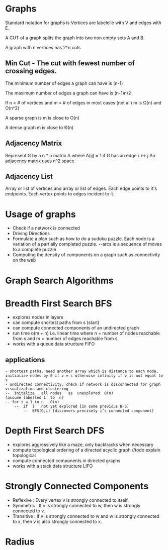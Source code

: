 # Graphs

Standard notation for graphs is Vertices are labelelle with V and edges with E.

A CUT of a graph splits the graph into two non empty sets A and B.

A graph with n vertices has 2^n cuts

## Min Cut - The cut with fewest number of crossing edges.

The minimum number of edges a graph can have is (n-1)

The maximum number of edges a graph can have is (n-1)n/2

If n = # of vertices and m = # of edges in most cases (not all) m is Ω(n) and O(n^2)

A sparse graph is m is close to O(n)

A dense graph m is close to Θ(n)


## Adjacency Matrix

Represent G by a n * n matrix A where A(ij) = 1 if G has an edge i <-> j
An adjacency matrix  uses n^2 space


## Adjacency List

Array or list of vertices and array or list of edges.
Each edge points to it's endpoints.
Each vertex points to edges incident to it.

# Usage of graphs

- Check if a network is connected
- Driving Directions
- Formulate a plan such as how to do a sudoku puzzle. Each node is a variation of a partially completed puzzle. --arcs is a sequence of moves to a complete puzzle
- Computing the density of components on a graph such as connectivity on the web

# Graph Search Algorithms

# Breadth First Search BFS
- explores nodes in layers
- can compute shortest paths from s (start)
- can compute connected components of an undirected graph
- run time o(m + n) i.e. linear time where n = number of nodes reachable from s and m = number of edges reachable from s
- works with a queue data structure FIFO

## applications
    - shortest paths. need another array which is distance to each node, initialize nodes by 0 if v = s otherwise infinity if v is not equal to s
    - undirected connectivity. check if network is disconnected for graph visualization and clustering
    --	initalize	all	nodes	as	unexplored	O(n)
    [assume	labelled 1	to	n]
    -- for i = 1 to	n	O(n)
    	--	if	i	not	yet	explored [in some previous BFS]
            --	BFS(G,i) [discovers	precisely i’s connected	component]


# Depth First Search DFS
- explores aggressively like a maze, only backtracks when necessary
- compute topological ordering of a directed acyclic graph //todo explain topological
- compute connected components in directed graphs
- works with a stack data structure LIFO


# Strongly Connected Components

- Reflexive : Every vertex v is strongly connected to itself.
- Symmetric : If v is strongly connected to w, then w is strongly connected to v.
- Transitive : If v is strongly connected to w and w is strongly connected to x, then v is also strongly connected to x.


# Radius

